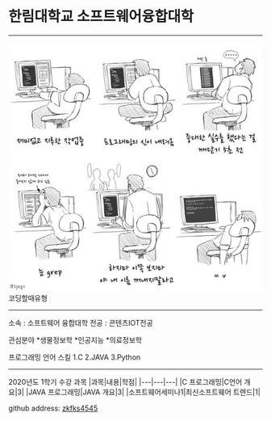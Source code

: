 # 한림대학교 소프트웨어융합대학
---
![이력서사진](EBLOh8zVAAE2sGC.jpg)
코딩할때유형

---

소속 : 소프트웨어 융합대학
전공 : 콘텐츠IOT전공

관심분야
*생물정보학
*인공지능
*의료정보학

프로그래밍 언어 스킬
1.C
2.JAVA
3.Python

--------------------

2020년도 1학기 수강 과목
|과목|내용|학점|
|---|---|---|
|C 프로그래밍|C언어 개요|3|
|JAVA 프로그래밍|JAVA 개요|3|
|소프트웨어세미나1|최신소프트웨어 트렌드|1|


github address: [zkfks4545][github]

[github]:http://github.com/zkfks4545
